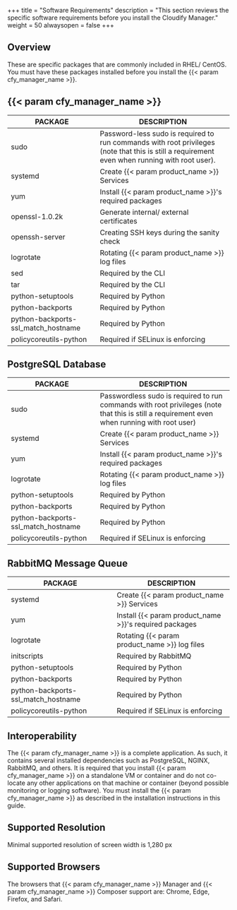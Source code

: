 +++
title = "Software Requirements"
description = "This section reviews the specific software requirements before you install the Cloudify Manager."
weight = 50
alwaysopen = false
+++

## Overview

These are specific packages that are commonly included in RHEL/ CentOS. You must have these packages installed before you install the {{< param cfy_manager_name >}}.

## {{< param cfy_manager_name >}}

| PACKAGE                             | DESCRIPTION                                                                                                                                 |
|-------------------------------------|---------------------------------------------------------------------------------------------------------------------------------------------|
| sudo                                | Password-less sudo is required to run commands with root privileges (note that this is still a requirement even when running with root user). |
| systemd                             | Create {{< param product_name >}} Services                                                                                                  |
| yum                                 | Install {{< param product_name >}}'s required packages                                                                                      |
| openssl-1.0.2k                      | Generate internal/ external certificates                                                                                                     |
| openssh-server                      | Creating SSH keys during the sanity check                                                                                                   |
| logrotate                           | Rotating {{< param product_name >}} log files                                                                                               |
| sed                                 | Required by the CLI                                                                                                                         |
| tar                                 | Required by the CLI                                                                                                                         |
| python-setuptools                   | Required by Python                                                                                                                          |
| python-backports                    | Required by Python                                                                                                                          |
| python-backports-ssl_match_hostname | Required by Python                                                                                                                          |
| policycoreutils-python              | Required if SELinux is enforcing                                                                                                            |

## PostgreSQL Database

| PACKAGE                             | DESCRIPTION                                                                                                                                 |
|-------------------------------------|---------------------------------------------------------------------------------------------------------------------------------------------|
| sudo                                | Passwordless sudo is required to run commands with root privileges (note that this is still a requirement even when running with root user) |
| systemd                             | Create {{< param product_name >}} Services                                                                                                  |
| yum                                 | Install {{< param product_name >}}'s required packages                                                                                      |
| logrotate                           | Rotating {{< param product_name >}} log files                                                                                               |
| python-setuptools                   | Required by Python                                                                                                                          |
| python-backports                    | Required by Python                                                                                                                          |
| python-backports-ssl_match_hostname | Required by Python                                                                                                                          |
| policycoreutils-python              | Required if SELinux is enforcing                                                                                                            |

## RabbitMQ Message Queue

| PACKAGE                             | DESCRIPTION                                            |
|-------------------------------------|--------------------------------------------------------|
| systemd                             | Create {{< param product_name >}} Services             |
| yum                                 | Install {{< param product_name >}}'s required packages |
| logrotate                           | Rotating {{< param product_name >}} log files          |
| initscripts                         | Required by RabbitMQ                                   |
| python-setuptools                   | Required by Python                                     |
| python-backports                    | Required by Python                                     |
| python-backports-ssl_match_hostname | Required by Python                                     |
| policycoreutils-python              | Required if SELinux is enforcing                       |

## Interoperability

The {{< param cfy_manager_name >}} is a complete application. As such, it contains several installed dependencies such as PostgreSQL, NGINX, RabbitMQ, and others.
It is required that you install {{< param cfy_manager_name >}} on a standalone VM or container and do not co-locate any other applications on that machine or container (beyond possible monitoring or logging software).
You must install the {{< param cfy_manager_name >}} as described in the installation instructions in this guide.

## Supported Resolution

Minimal supported resolution of screen width is 1,280 px

## Supported Browsers

The browsers that {{< param cfy_manager_name >}} Manager and {{< param cfy_manager_name >}} Composer support are: Chrome, Edge, Firefox, and Safari.
